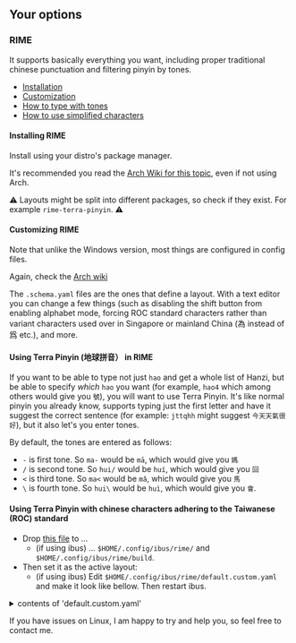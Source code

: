 ## Your options

### RIME
It supports basically everything you want, including proper traditional chinese punctuation and filtering pinyin by tones.

- [Installation](#installing-rime)
- [Customization](#customizing-rime)
- [How to type with tones](#using-terra-pinyin-地球拼音-in-rime)
- [How to use simplified characters](#using-terra-pinyin-with-simplified-chinese-characters)

#### Installing RIME

Install using your distro's package manager.

It's recommended you read the [Arch Wiki for this topic](https://wiki.archlinux.org/title/Rime), even if not using Arch.

⚠️ Layouts might be split into different packages, so check if they exist. For example `rime-terra-pinyin`. ⚠️

#### Customizing RIME

Note that unlike the Windows version, most things are configured in config files.

Again, check the [Arch wiki](https://wiki.archlinux.org/title/Rime#Selecting_Input_Method)

The `.schema.yaml` files are the ones that define a layout. With a text editor you can change a few things (such as disabling the shift button from enabling alphabet mode, forcing ROC standard characters rather than variant characters used over in Singapore or mainland China (為 instead of 爲 etc.), and more. 

#### Using Terra Pinyin (地球拼音） in RIME
If you want to be able to type not just `hao` and get a whole list of Hanzi, but be able to specify *which* `hao` you want (for example, `hao4` which among others would give you `號`), you will want to use Terra Pinyin. It's like normal pinyin you already know, supports typing just the first letter and have it suggest the correct sentence (for example: `jttqhh` might suggest `今天天氣很好`), but it also let's you enter tones. 

By default, the tones are entered as follows:
 - `-` is first tone. So `ma-` would be `mā`, which would give you `媽`
 - `/` is second tone. So `hui/` would be `huí`, which would give you `回`
 - `<` is third tone. So `ma<` would be `mǎ`, which would give you `馬`
 - `\` is fourth tone. So `hui\` would be `huì`, which would give you `會`.

#### Using Terra Pinyin with chinese characters adhering to the Taiwanese (ROC) standard
 - Drop [this file]([https://raw.githubusercontent.com/null-von-sushi/website-how-to-guoyu-shurufa/main/RIME/Windows_CN/terra_pinyin_cn.schema.yaml) to ...
   - (if using ibus) ... `$HOME/.config/ibus/rime/` and `$HOME/.config/ibus/rime/build`.
 - Then set it as the active layout:
   - (if using ibus) Edit `$HOME/.config/ibus/rime/default.custom.yaml` and make it look like bellow. Then restart ibus.

<details> <summary> contents of 'default.custom.yaml' </summary>

```
patch:
  schema_list:
    - schema: terra_pinyin_tw
```

</details>

If you have issues on Linux, I am happy to try and help you, so feel free to contact me.
